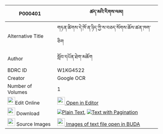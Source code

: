 |P000401|ཚད་མའི་རིགས་ལམ། 
| --- | --- 
|Alternative Title |གཏན་ཚིགས་དེ་ཁོ་ན་ཉིད་ཀྱི་ས་བཅད་སོགས་ཆོས་ཚན་ཁག་ཅིག
|Author| སློབ་དཔོན་ཐེག་མཆོག
|BDRC ID | W1KG4522
|Creator | Google OCR
|Number of Volumes| 1
|<img width="25" src="https://img.icons8.com/color/25/000000/edit-property.png">Edit Online| [<img width="25" src="https://avatars.githubusercontent.com/u/45091458?s=200&v=4"> Open in Editor](http://editor.openpecha.org/P000401)
|<img width="25" src="https://img.icons8.com/fluent/48/000000/download-2.png"/>  Download | [![](https://img.icons8.com/color/20/000000/txt.png)Plain Text](https://github.com/Openpecha/P000401/releases/download/v1/tsema_i_riklam_plain_P000401.zip), [![](https://img.icons8.com/color/20/000000/txt.png)Text with Pagination](https://github.com/Openpecha/P000401/releases/download/v1/tsema_i_riklam_pages_P000401.zip)
|<img width="25" src="https://img.icons8.com/plasticine/100/000000/pictures-folder.png"/>  Source Images | [<img width="25" src="https://library.bdrc.io/icons/BUDA-small.svg"> Images of text file open in BUDA](https://library.bdrc.io/show/bdr:W1KG4522)